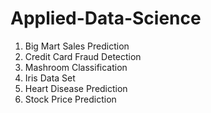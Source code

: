 # Applied-Data-Science
1. Big Mart Sales Prediction
2. Credit Card Fraud Detection
3. Mashroom Classification
4. Iris Data Set
5. Heart Disease Prediction
6. Stock Price Prediction

